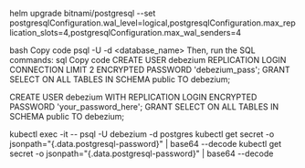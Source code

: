 

helm upgrade <release-name> bitnami/postgresql --set postgresqlConfiguration.wal_level=logical,postgresqlConfiguration.max_replication_slots=4,postgresqlConfiguration.max_wal_senders=4

bash
Copy code
psql -U <username> -d <database_name>
Then, run the SQL commands:
sql
Copy code
CREATE USER debezium REPLICATION LOGIN CONNECTION LIMIT 2 ENCRYPTED PASSWORD 'debezium_pass';
GRANT SELECT ON ALL TABLES IN SCHEMA public TO debezium;

CREATE USER debezium WITH REPLICATION LOGIN ENCRYPTED PASSWORD 'your_password_here';
GRANT SELECT ON ALL TABLES IN SCHEMA public TO debezium;

kubectl exec -it <postgres-pod-name> -- psql -U debezium -d postgres
kubectl get secret <secret-name> -o jsonpath="{.data.postgresql-password}" | base64 --decode
kubectl get secret <secret-name> -o jsonpath="{.data.postgresql-password}" | base64 --decode
